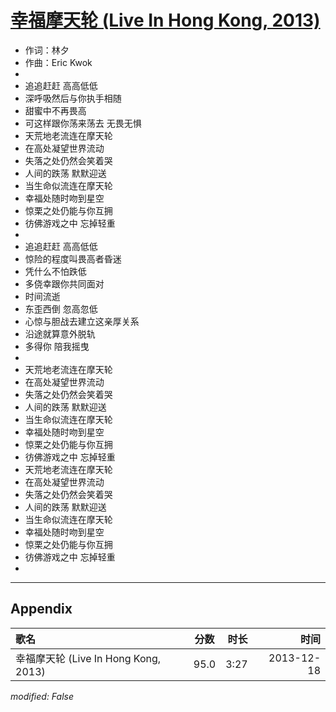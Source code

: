 # [幸福摩天轮 (Live In Hong Kong, 2013)](https://music.163.com/song?id=28160877)

* 作词：林夕
* 作曲：Eric Kwok
* 
* 追追赶赶 高高低低
* 深呼吸然后与你执手相随
* 甜蜜中不再畏高
* 可这样跟你荡来荡去 无畏无惧
* 天荒地老流连在摩天轮
* 在高处凝望世界流动
* 失落之处仍然会笑着哭
* 人间的跌荡 默默迎送
* 当生命似流连在摩天轮
* 幸福处随时吻到星空
* 惊栗之处仍能与你互拥
* 彷佛游戏之中 忘掉轻重
* 
* 追追赶赶 高高低低
* 惊险的程度叫畏高者昏迷
* 凭什么不怕跌低
* 多侥幸跟你共同面对
* 时间流逝
* 东歪西倒 忽高忽低
* 心惊与胆战去建立这亲厚关系
* 沿途就算意外脱轨
* 多得你 陪我摇曳
* 
* 天荒地老流连在摩天轮
* 在高处凝望世界流动
* 失落之处仍然会笑着哭
* 人间的跌荡 默默迎送
* 当生命似流连在摩天轮
* 幸福处随时吻到星空
* 惊栗之处仍能与你互拥
* 彷佛游戏之中 忘掉轻重
* 天荒地老流连在摩天轮
* 在高处凝望世界流动
* 失落之处仍然会笑着哭
* 人间的跌荡 默默迎送
* 当生命似流连在摩天轮
* 幸福处随时吻到星空
* 惊栗之处仍能与你互拥
* 彷佛游戏之中 忘掉轻重
* 


---

## Appendix

|歌名|分数|时长|时间|
|:---|:---:|---:|---:|
|幸福摩天轮 (Live In Hong Kong, 2013)|95.0|3:27|2013-12-18

*modified: False*